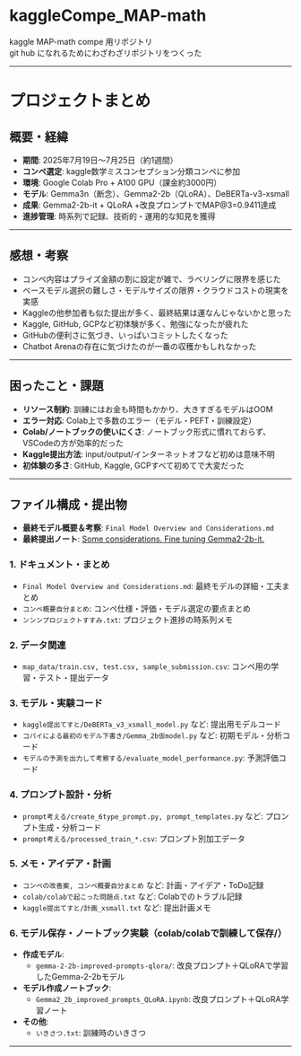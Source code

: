 # kaggleCompe_MAP-math
kaggle MAP-math compe 用リポジトリ  
git hub になれるためにわざわざリポジトリをつくった


---

# プロジェクトまとめ

## 概要・経緯

- **期間**: 2025年7月19日～7月25日（約1週間）
- **コンペ選定**: kaggle数学ミスコンセプション分類コンペに参加
- **環境**: Google Colab Pro + A100 GPU（課金約3000円）
- **モデル**: Gemma3n（断念）、Gemma2-2b（QLoRA）、DeBERTa-v3-xsmall
- **成果**: Gemma2-2b-it + QLoRA +改良プロンプトでMAP@3=0.9411達成
- **進捗管理**: 時系列で記録、技術的・運用的な知見を獲得

---

## 感想・考察

- コンペ内容はプライズ金額の割に設定が雑で、ラベリングに限界を感じた
- ベースモデル選択の難しさ・モデルサイズの限界・クラウドコストの現実を実感
- Kaggleの他参加者も似た提出が多く、最終結果は運なんじゃないかと思った
- Kaggle, GitHub, GCPなど初体験が多く、勉強になったが疲れた
- GitHubの便利さに気づき、いっぱいコミットしたくなった
- Chatbot Arenaの存在に気づけたのが一番の収穫かもしれなかった

---

## 困ったこと・課題

- **リソース制約**: 訓練にはお金も時間もかかり、大きすぎるモデルはOOM
- **エラー対応**: Colab上で多数のエラー（モデル・PEFT・訓練設定）
- **Colab/ノートブックの使いにくさ**: ノートブック形式に慣れておらず、VSCodeの方が効率的だった
- **Kaggle提出方法**: input/output/インターネットオフなど初めは意味不明
- **初体験の多さ**: GitHub, Kaggle, GCPすべて初めてで大変だった

---

## ファイル構成・提出物

- **最終モデル概要＆考察**: `Final Model Overview and Considerations.md`
- **最終提出ノート**: [Some considerations. Fine tuning Gemma2-2b-it.](https://www.kaggle.com/code/ueueue/some-considerations-fine-tuning-gemma2-2b-it)

### 1. ドキュメント・まとめ
- `Final Model Overview and Considerations.md`: 最終モデルの詳細・工夫まとめ
- `コンペ概要自分まとめ`: コンペ仕様・評価・モデル選定の要点まとめ
- `ンンンプロジェクトすすみ.txt`: プロジェクト進捗の時系列メモ

### 2. データ関連
- `map_data/train.csv, test.csv, sample_submission.csv`: コンペ用の学習・テスト・提出データ

### 3. モデル・実験コード
- `kaggle提出てすと/DeBERTa_v3_xsmall_model.py` など: 提出用モデルコード
- `コパイによる最初のモデル下書き/Gemma_2b仮model.py` など: 初期モデル・分析コード
- `モデルの予測を出力して考察する/evaluate_model_performance.py`: 予測評価コード

### 4. プロンプト設計・分析
- `prompt考える/create_6type_prompt.py, prompt_templates.py` など: プロンプト生成・分析コード
- `prompt考える/processed_train_*.csv`: プロンプト別加工データ

### 5. メモ・アイデア・計画
- `コンペの改善案, コンペ概要自分まとめ` など: 計画・アイデア・ToDo記録
- `colab/colabで起こった問題点.txt` など: Colabでのトラブル記録
- `kaggle提出てすと/計画_xsmall.txt` など: 提出計画メモ

### 6. モデル保存・ノートブック実験（colab/colabで訓練して保存/）
- **作成モデル**:
  - `gemma-2-2b-improved-prompts-qlora/`: 改良プロンプト＋QLoRAで学習したGemma-2-2bモデル
- **モデル作成ノートブック**:
  - `Gemma2_2b_improved_prompts_QLoRA.ipynb`: 改良プロンプト＋QLoRA学習ノート
- **その他**:
  - `いきさつ.txt`: 訓練時のいきさつ

---
